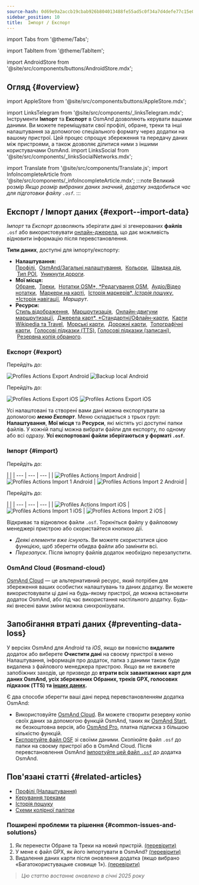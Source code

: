 ```yaml
---
source-hash: 0d69e9a2accb19cbab926b804013488fe55ad5c0f34a7d4defe77c15e0651bc0
sidebar_position: 10
title:  Імпорт / Експорт
---
```

import Tabs from '@theme/Tabs';

import TabItem from '@theme/TabItem';

import AndroidStore from '@site/src/components/buttons/AndroidStore.mdx';
## Огляд {#overview}
import AppleStore from '@site/src/components/buttons/AppleStore.mdx';

import LinksTelegram from '@site/src/components/_linksTelegram.mdx';
Інструменти **Імпорт** та **Експорт** в OsmAnd дозволяють керувати вашими даними. Ви можете переміщувати свої профілі, обране, треки та інші налаштування за допомогою спеціального формату через додатки на вашому пристрої. Цей процес спрощує збереження та передачу даних між пристроями, а також дозволяє ділитися ними з іншими користувачами OsmAnd.
import LinksSocial from '@site/src/components/_linksSocialNetworks.mdx';

import Translate from '@site/src/components/Translate.js';
import InfoIncompleteArticle from '@site/src/components/_infoIncompleteArticle.mdx';
:::note Великий розмір
*Якщо розмір вибраних даних значний, додатку знадобиться час для підготовки файлу `.osf`.*
:::


## Експорт / Імпорт даних {#export--import-data}

*Імпорт* та *Експорт* дозволяють зберігати дані зі згенерованих **файлів** `.osf` або використовувати [онлайн-джерела](../map/raster-maps.md), що дає можливість відновити інформацію після перевстановлення.

**Типи даних**, доступні для імпорту/експорту:

- **Налаштування:**  
        [Профілі](../personal/profiles.md#actions), &nbsp;[OsmAnd/Загальні налаштування](../personal/global-settings.md), &nbsp;[Кольори](../personal/color-palette-schemes.md), &nbsp;[Швидка дія](../widgets/quick-action.md), &nbsp;[Тип POI](../map/point-layers-on-map.md#poi-types), &nbsp;[Уникнути дороги](../map/map-context-menu.md#avoid-road).
- **Мої місця:**  
        [Обране](../personal/favorites.md#export--import), &nbsp;[Треки](../personal/tracks/manage-tracks.md#import--export-track), &nbsp;[Нотатки OSM*, *Редагування OSM](../plugins/osm-editing.md#create--modify-poi), &nbsp;[Аудіо/Відео нотатки](../plugins/audio-video-notes.md), &nbsp;[Маркери на карті](../personal/markers.md), &nbsp;[Історія маркерів*, *Історія пошуку*, *Історія навігації](../personal/global-settings.md#history), &nbsp;*Маршрут*.
- **Ресурси:**  
        [Стиль відображення](../map/vector-maps.md#custom-map-style), &nbsp;[Маршрутизація](../navigation/routing/osmand-routing.md), &nbsp;[Онлайн-двигуни маршрутизації](../navigation/routing/online-routing.md), &nbsp;[Джерела карт*, *Стандартні/Офлайн-карти](../map/raster-maps.md), &nbsp;[Карти Wikipedia та Travel](../plan-route/travel-guides.md), &nbsp;[Морські карти](../plugins/nautical-charts.md), &nbsp;[Дорожні карти](../map/vector-maps.md#road-style), &nbsp;[Топографічні карти](../plugins/topography.md), &nbsp;[Голосові підказки (TTS)](../navigation/guidance/voice-navigation.md#tts-text-to-speech), [Голосові підказки (записані)](../navigation/guidance/voice-navigation.md#recorded-voice-prompts), &nbsp;[Резервна копія обраного](../personal/favorites.md#automatic-favorites-backup).


### Експорт {#export}

<Tabs groupId="operating-systems">

<TabItem value="android" label="Android">

Перейдіть до: *<Translate android="true" ids="shared_string_menu,shared_string_settings,import_export,export_to_file"/>*  

![Profiles Actions Export Android](@site/static/img/personal/profiles/profile_actions_export_1_andr.png) ![Backup local Android](@site/static/img/personal/profiles/profile_actions_export_2_andr.png)  

</TabItem>

<TabItem value="ios" label="iOS">

Перейдіть до: *<Translate ios="true" ids="shared_string_menu,shared_string_settings,local_backup,backup_into_file"/>*

![Profiles Actions Export iOS](@site/static/img/personal/profiles/profile_actions_export_1_ios.png)   ![Profiles Actions Export iOS](@site/static/img/personal/profiles/profile_actions_export_2_ios.png)

</TabItem>

</Tabs>

Усі налаштовані та створені вами дані можна експортувати за допомогою ***меню Експорт***. Меню складається з трьох груп: **Налаштування**, **Мої місця** та **Ресурси**, які містять усі доступні папки файлів. У кожній папці можна вибрати файли для експорту, по одному або всі одразу. **Усі експортовані файли зберігаються у форматі `.osf`**.  


### Імпорт {#import}

<Tabs groupId="operating-systems">

<TabItem value="android" label="Android">

Перейдіть до: *<Translate android="true" ids="shared_string_menu,shared_string_settings,import_export,shared_string_import"/>*  

| |
| --- | --- | --- |
| ![Profiles Actions Import Android](@site/static/img/personal/profiles/profile_actions_import_android.png) | ![Profiles Actions Import 1 Android](@site/static/img/personal/profiles/profile_actions_import_1_android.png) | ![Profiles Actions Import 2 Android](@site/static/img/personal/profiles/profile_actions_import_2_android.png) |

</TabItem>

<TabItem value="ios" label="iOS">

Перейдіть до: *<Translate ios="true" ids="shared_string_menu,shared_string_settings,local_backup,restore_from_file"/>*  

| |
| --- | --- | --- |
| ![Profiles Actions Import iOS](@site/static/img/personal/profiles/profile_actions_import_ios.png) | ![Profiles Actions Import 1 iOS](@site/static/img/personal/profiles/profile_actions_import_1_ios.png) | ![Profiles Actions Import 2 iOS](@site/static/img/personal/profiles/profile_actions_import_2_ios.png) |

</TabItem>

</Tabs>

Відкриває та відновлює файли `.osf`. Торкніться файлу у файловому менеджері пристрою або скористайтеся кнопкою дії.

- *Деякі елементи вже існують*. Ви можете скористатися цією функцією, щоб зберегти обидва файли або замінити всі.
- *Перезапуск*. Після імпорту файлів додаток необхідно перезапустити.


### OsmAnd Cloud {#osmand-cloud}

[OsmAnd Cloud](../personal/osmand-cloud.md) — це альтернативний ресурс, який потрібен для збереження ваших особистих налаштувань та даних додатку. Ви можете використовувати ці дані на будь-якому пристрої, де можна встановити додаток OsmAnd, або під час використання настільного додатку. Будь-які внесені вами зміни можна синхронізувати.


## Запобігання втраті даних {#preventing-data-loss}

У версіях OsmAnd для *Android* та *iOS*, якщо ви повністю **видалите** додаток або виберете **Очистити дані** на своєму пристрої в меню Налаштування, інформація про додаток, папка з даними також буде видалена з файлового менеджера пристрою. Якщо ви не вживете запобіжних заходів, це призведе до **втрати всіх завантажених карт для даних OsmAnd, усіх збережених Обраних, треків GPX, голосових підказок (TTS) та [інших даних](#export--import-data).**

Є два способи зберегти ваші дані перед перевстановленням додатка OsmAnd:

- Використовуйте [OsmAnd Cloud](#osmand-cloud). Ви можете створити резервну копію своїх даних за допомогою функцій OsmAnd, таких як [OsmAnd Start](../personal/osmand-cloud.md#osmand-start), як безкоштовна версія, або [OsmAnd Pro](../purchases/index.md), платна підписка з більшою кількістю функцій.
- [Експортуйте файл OSF](#export) зі своїми даними. Скопіюйте файл `.osf` до папки на своєму пристрої або в OsmAnd Cloud. Після перевстановлення OsmAnd [імпортуйте цей файл `.osf`](#import) до додатка OsmAnd.


## Пов'язані статті {#related-articles}

- [Профілі (Налаштування)](./profiles.md)
- [Керування треками](../personal/tracks/manage-tracks.md#import--export-track)
- [Історія пошуку](../search/search-history.md#export-and-share)
- [Схеми колірної палітри](../personal/color-palette-schemes.md)

### Поширені проблеми та рішення {#common-issues-and-solutions}

1. Як перенести Обране та Треки на новий пристрій. [(перевірити)](../troubleshooting/setup.md#how-to-transfer-favorites-and-tracks-to-a-new-device)
2. У мене є файл GPX, як його імпортувати в OsmAnd? [(перевірити)](../troubleshooting/setup.md#i-have-a-gpx-file-how-do-i-import-it-into-osmand)
3. Видалення даних карти після оновлення додатка (якщо вибрано «Багатокористувацьке сховище 1»). [(перевірити)](../troubleshooting/maps-data#deleting-map-data-after-the-app-update-if-multiuser-storage-1-is-selected)

> *Цю статтю востаннє оновлено в січні 2025 року*
